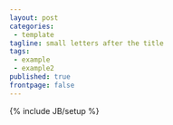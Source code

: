 ```yaml
---
layout: post
categories:
 - template
tagline: small letters after the title
tags:
 - example
 - example2
published: true
frontpage: false
---
```





{% include JB/setup %}
